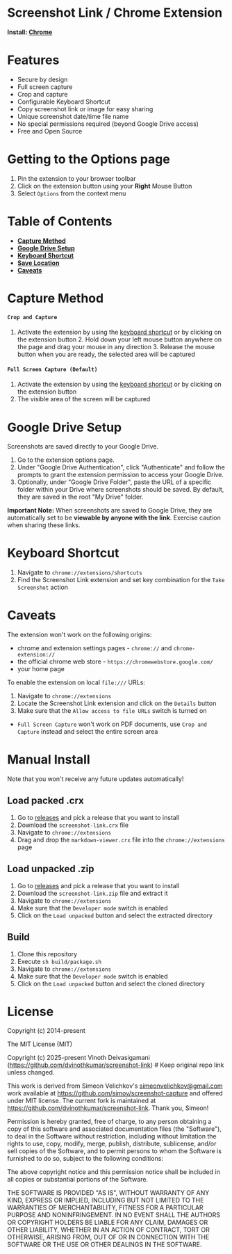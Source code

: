 
# Screenshot Link / Chrome Extension

**Install: [Chrome]**

# Features

- Secure by design
- Full screen capture
- Crop and capture
- Configurable Keyboard Shortcut
- Copy screenshot link or image for easy sharing
- Unique screenshot date/time file name
- No special permissions required (beyond Google Drive access)
- Free and Open Source

# Getting to the Options page

1. Pin the extension to your browser toolbar
2. Click on the extension button using your **Right** Mouse Button
3. Select `Options` from the context menu

# Table of Contents

- **[Capture Method](#capture-method)**
- **[Google Drive Setup](#google-drive-setup)**
- **[Keyboard Shortcut](#keyboard-shortcut)**
- **[Save Location](#save-location)**
- **[Caveats](#caveats)**

# Capture Method

#### **`Crop and Capture`**

1. Activate the extension by using the [keyboard shortcut](#keyboard-shortcut) or by clicking on the extension button
    2. Hold down your left mouse button anywhere on the page and drag your mouse in any direction
    3. Release the mouse button when you are ready, the selected area will be captured

#### **`Full Screen Capture (Default)`**

1. Activate the extension by using the [keyboard shortcut](#keyboard-shortcut) or by clicking on the extension button
2. The visible area of the screen will be captured

# Google Drive Setup

Screenshots are saved directly to your Google Drive.

1. Go to the extension options page.
2. Under "Google Drive Authentication", click "Authenticate" and follow the prompts to grant the extension permission to access your Google Drive. 
3. Optionally, under "Google Drive Folder", paste the URL of a specific folder within your Drive where screenshots should be saved. By default, they are saved in the root "My Drive" folder.

**Important Note:** When screenshots are saved to Google Drive, they are automatically set to be **viewable by anyone with the link**. Exercise caution when sharing these links.

# Keyboard Shortcut

1. Navigate to `chrome://extensions/shortcuts`
2. Find the Screenshot Link extension and set key combination for the `Take Screenshot` action

# Caveats

The extension won't work on the following origins:

- chrome and extension settings pages - `chrome://` and `chrome-extension://`
- the official chrome web store - `https://chromewebstore.google.com/`
- your home page

To enable the extension on local `file:///` URLs:

1. Navigate to `chrome://extensions`
2. Locate the Screenshot Link extension and click on the `Details` button
3. Make sure that the `Allow access to file URLs` switch is turned on

- `Full Screen Capture` won't work on PDF documents, use `Crop and Capture` instead and select the entire screen area

# Manual Install

Note that you won't receive any future updates automatically!

## Load packed .crx

1. Go to [releases] and pick a release that you want to install
2. Download the `screenshot-link.crx` file
3. Navigate to `chrome://extensions`
4. Drag and drop the `markdown-viewer.crx` file into the `chrome://extensions` page

## Load unpacked .zip

1. Go to [releases] and pick a release that you want to install
2. Download the `screenshot-link.zip` file and extract it
3. Navigate to `chrome://extensions`
4. Make sure that the `Developer mode` switch is enabled
5. Click on the `Load unpacked` button and select the extracted directory

## Build

1. Clone this repository
2. Execute `sh build/package.sh` 
3. Navigate to `chrome://extensions`
4. Make sure that the `Developer mode` switch is enabled
5. Click on the `Load unpacked` button and select the cloned directory


# License

Copyright (c) 2014-present 

The MIT License (MIT)

Copyright (c) 2025-present Vinoth Deivasigamani (https://github.com/dvinothkumar/screenshot-link) # Keep original repo link unless changed. 

This work is derived from Simeon Velichkov's <simeonvelichkov@gmail.com> work available at https://github.com/simov/screenshot-capture and offered under MIT license. The current fork is maintained at https://github.com/dvinothkumar/screenshot-link. Thank you, Simeon!

Permission is hereby granted, free of charge, to any person obtaining a copy
of this software and associated documentation files (the "Software"), to deal
in the Software without restriction, including without limitation the rights
to use, copy, modify, merge, publish, distribute, sublicense, and/or sell
copies of the Software, and to permit persons to whom the Software is
furnished to do so, subject to the following conditions:

The above copyright notice and this permission notice shall be included in all
copies or substantial portions of the Software.

THE SOFTWARE IS PROVIDED "AS IS", WITHOUT WARRANTY OF ANY KIND, EXPRESS OR
IMPLIED, INCLUDING BUT NOT LIMITED TO THE WARRANTIES OF MERCHANTABILITY,
FITNESS FOR A PARTICULAR PURPOSE AND NONINFRINGEMENT. IN NO EVENT SHALL THE
AUTHORS OR COPYRIGHT HOLDERS BE LIABLE FOR ANY CLAIM, DAMAGES OR OTHER
LIABILITY, WHETHER IN AN ACTION OF CONTRACT, TORT OR OTHERWISE, ARISING FROM,
OUT OF OR IN CONNECTION WITH THE SOFTWARE OR THE USE OR OTHER DEALINGS IN THE
SOFTWARE.


  [chrome]: https://chromewebstore.google.com/detail/screenshot-capture/giabbpobpebjfegnpcclkocepcgockkc

  [releases]: https://github.com/dvinothkumar/screenshot-link/releases

